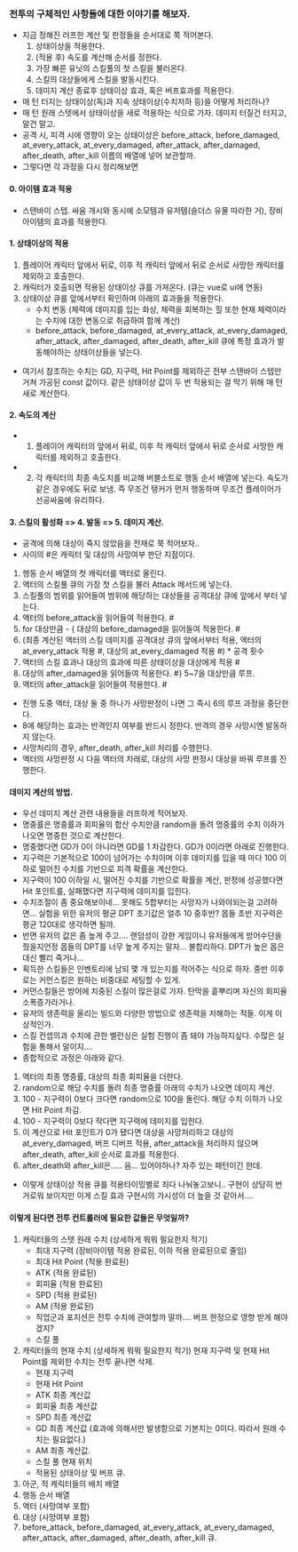 ### 전투의 구체적인 사항들에 대한 이야기를 해보자.
+ 지금 정해진 러프한 계산 및 판정들을 순서대로 쭉 적어본다.
    1. 상태이상을 적용한다.
    2. (적용 후) 속도를 계산해 순서를 정한다.
    3. 가장 빠른 유닛의 스킬풀의 첫 스킬을 불러온다.
    4. 스킬의 대상들에게 스킬을 발동시킨다.
    5. 데미지 계산 종료후 상태이상 효과, 혹은 버프효과를 적용한다.
+ 매 턴 터지는 상태이상(독)과 지속 상태이상(수치저하 등)을 어떻게 처리하나?
+ 매 턴 원래 스텟에서 상태이상을 새로 적용하는 식으로 가자. 데미지 터질건 터지고, 말건 말고.
+ 공격 시, 피격 시에 영향이 오는 상태이상은 before_attack, before_damaged, at_every_attack, at_every_damaged, after_attack, after_damaged, after_death, after_kill 이름의 배열에 넣어 보관할까.
+ 그렇다면 각 과정을 다시 정리해보면
#### 0. 아이템 효과 적용
+ 스탠바이 스텝. 싸움 개시와 동시에 소모템과 유저템(슬더스 유물 따라한 거), 장비아이템의 효과를 적용한다.
#### 1. 상태이상의 적용
1. 플레이어 캐릭터 앞에서 뒤로, 이후 적 캐릭터 앞에서 뒤로 순서로 사망한 캐릭터를 제외하고 호출한다.
2. 캐릭터가 호출되면 적용된 상태이상 큐를 가져온다. (큐는 vue로 ui에 연동)
3. 상태이상 큐를 앞에서부터 확인하며 아래의 효과들을 적용한다.
    * 수치 변동 (체력에 데미지를 입는 화상, 체력을 회복하는 힐 또한 현재 체력이라는 수치에 대한 변동으로 취급하여 함께 계산)
    * before_attack, before_damaged, at_every_attack, at_every_damaged, after_attack, after_damaged, after_death, after_kill 큐에 특정 효과가 발동해야하는 상태이상들을 넣는다.
+ 여기서 참조하는 수치는 GD, 지구력, Hit Point를 제외하곤 전부 스탠바이 스텝만 거쳐 가공된 const 값이다. 같은 상태이상 값이 두 번 적용되는 걸 막기 위해 매 턴 새로 계산한다.   
#### 2. 속도의 계산
+ 1. 플레이어 캐릭터의 앞에서 뒤로, 이후 적 캐릭터 앞에서 뒤로 순서로 사망한 캐릭터를 제외하고 호출한다.
+ 2. 각 캐릭터의 최종 속도치를 비교해 버블소트로 행동 순서 배열에 넣는다. 속도가 같은 경우에도 뒤로 보냄. 즉 무조건 탱커가 먼저 행동하며 무조건 플레이어가 선공싸움에 유리하다.
#### 3. 스킬의 활성화 => 4. 발동 => 5. 데미지 계산.
+ 공격에 의해 대상이 죽지 않았음을 전재로 쭉 적어보자.. 
+ 사이의 #은 캐릭터 및 대상의 사망여부 판단 지점이다.
1. 행동 순서 배열의 첫 캐릭터를 액터로 올린다.
2. 액터의 스킬풀 큐의 가장 첫 스킬을 불러 Attack 메서드에 넣는다.
3. 스킬풀의 범위를 읽어들여 범위에 해당하는 대상들을 공격대상 큐에 앞에서 부터 넣는다.
4. 액터의 before_attack을 읽어들여 적용한다. #
5. for 대상만큼 - { 대상의 before_damaged을 읽어들여 적용한다. #
6. (최종 계산된 액터의 스킬 데미지를 공격대상 큐의 앞에서부터 적용, 액터의 at_every_attack 적용 #, 대상의 at_every_damaged 적용 #) * 공격 횟수
7. 액터의 스킬 효과나 대상의 효과에 따른 상태이상을 대상에게 적용  #
8. 대상의 after_damaged을 읽어들여 적용한다. #} 5~7을 대상만큼 루프.
9. 액터의 after_attack을 읽어들여 적용한다. #
+ 진행 도중 액터, 대상 둘 중 하나가 사망판정이 나면 그 즉시 6의 루프 과정을 중단한다.
+ 8에 해당하는 효과는 반격인지 여부를 반드시 정한다. 반격의 경우 사망시엔 발동하지 않는다.
+ 사망처리의 경우, after_death, after_kill 처리를 수행한다.
+ 액터의 사망판정 시 다음 액터의 차래로, 대상의 사망 판정시 대상을 바꿔 루프를 진행한다.

#### 데미지 계산의 방법.
+ 우선 데미지 계산 관련 내용들을 러프하게 적어보자.
+ 명중률은 명중률과 회피율의 합산 수치만큼 random을 돌려 명중률의 수치 이하가 나오면 명중한 것으로 계산한다.
+ 명중했다면 GD가 0이 아니라면 GD를 1 차감한다. GD가 0이라면 아래로 진행한다.
+ 지구력은 기본적으로 100이 넘어가는 수치이며 이후 데미지를 입을 때 마다 100 이하로 떨어진 수치를 기반으로 피격 확률을 계산한다.
+ 지구력이 100 이하일 시, 떨어진 수치를 기반으로 확률을 계산, 판정에 성공했다면 Hit 포인트를, 실패했다면 지구력에 데미지를 입힌다.
+ 수치조절이 좀 중요해보이네... 못해도 5합부터는 사망자가 나와야되는걸 고려하면... 실험을 위한 유저의 평균 DPT 초기값은 얼추 10 중후반? 몹들 초반 지구력은 평균 120대로 생각하면 될까.
+ 반면 유저의 값은 좀 높게 주고.... 랜덤성이 강한 게임이니 유저들에게 방어수단을 줬을지언정 몹들의 DPT를 너무 높게 주지는 말자... 불합리하다. DPT가 높은 몹은 대신 빨리 죽거나...
+ 획득한 스킬들은 인벤토리에 남되 몇 개 있는지를 적어주는 식으로 하자. 중반 이후로는 커먼스킬은 원하는 비중대로 세팅할 수 있게.
+ 커먼스킬들은 방어에 치중된 스킬이 많은걸로 가자. 탄막을 흩뿌리며 자신의 회피율 소폭증가라거나. 
+ 유저의 생존력을 올리는 빌드와 다양한 방법으로 생존력을 저해하는 적들. 이게 이상적인가.
+ 스킬 컨셉의과 수치에 관한 벨런싱은 실험 진행이 좀 돼야 가능하지싶다. 수많은 실험을 통해서 말이지.... 
+ 종합적으로 과정은 아래와 같다.
1. 액터의 최종 명중률, 대상의 최종 회피율을 더한다.
2. random으로 해당 수치를 돌려 최종 명중률 아래의 수치가 나오면 데미지 계산.
3. 100 - 지구력이 0보다 크다면 random으로 100을 돌린다. 해당 수치 이하가 나오면 Hit Point 차감.
4. 100 - 지구력이 0보다 작다면 지구력에 데미지를 입힌다.
5. 이 계산으로 Hit 포인트가 0가 됐다면 대상을 사망처리하고 대상의 at_every_damaged, 버프 디버프 적용, after_attack을 처리하지 않으며 after_death, after_kill 순서로 효과를 적용한다. 
6. after_death와 after_kill은..... 음... 있어야하나? 자주 있는 패턴이긴 한데.
+ 이렇게 상태이상 적용 큐를 적용타이밍별로 죄다 나눠놓고보니.. 구현이 상당히 번거로워 보이지만 이게 스킬 효과 구현시의 가시성이 더 높을 것 같아서....

#### 이렇게 된다면 전투 컨트롤러에 필요한 값들은 무엇일까?
1. 캐릭터들의 스텟 원래 수치 (상세하게 뭐뭐 필요한지 적기)
    + 최대 지구력 (장비아이템 적용 완료된, 이하 적용 완료된으로 줄임)
    + 최대 Hit Point (적용 완료된)
    + ATK (적용 완료된)
    + 회피율 (적용 완료된)
    + SPD (적용 완료된)
    + AM (적용 완료된)
    + 직업군과 포지션은 전투 수치에 관여할까 말까.... 버프 한정으로 영향 받게 해야겠지?
    + 스킬 풀
2. 캐릭터들의 현재 수치 (상세하게 뭐뭐 필요한지 적기) 현재 지구력 및 현재 Hit Point를 제외한 수치는 전투 끝나면 삭제.
    + 현재 지구력 
    + 현재 Hit Point
    + ATK 최종 계산값
    + 회피율 최종 계산값
    + SPD 최종 계산값
    + GD 최종 계산값 (효과에 의해서만 발생함으로 기본치는 0이다. 따라서 원래 수치는 필요없다.)
    + AM 최종 계산값.
    + 스킬 풀 현재 위치
    + 적용된 상태이상 및 버프 큐.
3. 아군, 적 캐릭터들의 배치 배열
4. 행동 순서 배열
5. 액터 (사망여부 포함)
6. 대상 (사망여부 포함)
7. before_attack, before_damaged, at_every_attack, at_every_damaged, after_attack, after_damaged, after_death, after_kill 큐.

